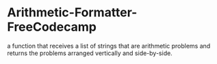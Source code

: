 # Arithmetic-Formatter-FreeCodecamp
a function that receives a list of strings that are arithmetic problems and returns the problems arranged vertically and side-by-side. 
